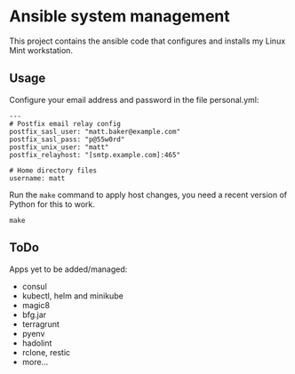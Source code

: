 Ansible system management
=========================

This project contains the ansible code that configures and installs my Linux Mint workstation.

Usage
-----

Configure your email address and password in the file personal.yml:

    ---
    # Postfix email relay config
    postfix_sasl_user: "matt.baker@example.com"
    postfix_sasl_pass: "p@55w0rd"
    postfix_unix_user: "matt"
    postfix_relayhost: "[smtp.example.com]:465"

    # Home directory files
    username: matt

Run the `make` command to apply host changes, you need a recent version of Python for this to work.

    make

ToDo
----

Apps yet to be added/managed:

* consul
* kubectl, helm and minikube
* magic8
* bfg.jar
* terragrunt
* pyenv
* hadolint
* rclone, restic
* more...